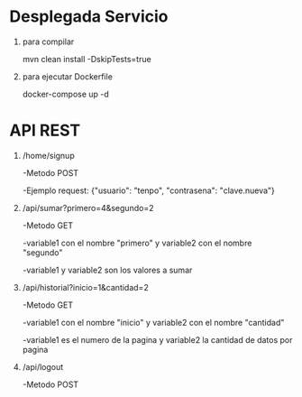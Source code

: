 # Desplegada Servicio

1. para compilar

      mvn clean install -DskipTests=true

2. para ejecutar Dockerfile 
 
      docker-compose up -d

# API REST

1. /home/signup

      -Metodo POST
      
      -Ejemplo request: {"usuario": "tenpo", "contrasena": "clave.nueva"}
          
2. /api/sumar?primero=4&segundo=2

      -Metodo GET
      
      -variable1 con el nombre "primero" y variable2 con el nombre "segundo"
      
      -variable1 y variable2 son los valores a sumar
      
3. /api/historial?inicio=1&cantidad=2

      -Metodo GET    
      
      -variable1 con el nombre "inicio" y variable2 con el nombre "cantidad"    
      
      -variable1 es el numero de la pagina y variable2 la cantidad de datos por pagina

4. /api/logout

      -Metodo POST

